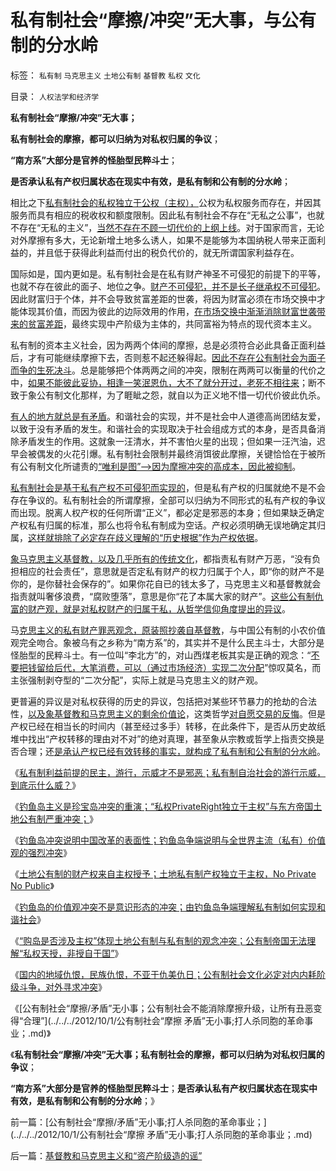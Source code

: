 # 私有制社会“摩擦/冲突”无大事，与公有制的分水岭

标签： `私有制` `马克思主义` `土地公有制` `基督教` `私权` `文化` 

目录： `人权法学和经济学`

**私有制社会“摩擦/冲突”无大事；**

**私有制社会的摩擦，都可以归纳为对私权归属的争议**；

**“南方系”大部分是官养的怪胎型民粹斗士**；

**是否承认私有产权归属状态在现实中有效，是私有制和公有制的分水岭**；

相比之下[私有制社会的私权独立于公权（主权），](../../../2012/3/5/政府PublicRight只允许授自公民PrivateRight.md)公权为私权服务而存在，并因其服务而具有相应的税收权和额度限制。因此私有制社会不存在“无私之公事”，也就不存在“无私的主义”，[当然不存在不顾一切代价的上纲上线](../../../2009/11/14/正义感也可以变得非常可怕.md)。对于国家而言，无论对外摩擦有多大，无论新增土地多么诱人，如果不是能够为本国纳税人带来正面利益的，并且低于获得此利益而付出的税负代价的，就无所谓国家利益存在。

国际如是，国内更如是。私有制社会是在私有财产神圣不可侵犯的前提下的平等，也就不存在彼此的面子、地位之争。[财产不可侵犯，并不是长子继承权不可侵犯](../../../2012/3/5/国家威权，中央集权，长子继承权.md)。因此财富归于个体，并不会导致贫富差距的世袭，将因为财富必须在市场交换中才能体现其价值，而因为彼此的边际效用的作用，[在市场交换中渐渐消除财富世袭带来的贫富差距](../../../2009/11/24/为什么市场经济能消除贫富差距.md)，最终实现中产阶级为主体的，共同富裕为特点的现代资本主义。

私有制的资本主义社会，因为两两个体间的摩擦，总是必须符合必此具备正面利益后，才有可能继续摩擦下去，否则惹不起还躲得起。[因此不存在公有制社会为面子而争的生死决斗](../../../2011/1/30/狼的斗牙和狗的斗嘴.md)。总是能够把个体两两之间的冲突，限制在两两可以衡量的代价之中，[如果不能彼此妥协，相逢一笑泯恩仇，大不了就分开过，老死不相往来](../../../2010/1/31/沟通和合作，“文明冲突”进化到“和谐社会”.md)；断不致于象公有制文化那样，为了睚眦之怨，就自以为正义地不惜一切代价彼此仇杀。

[有人的地方就总是有矛盾](../../../2009/11/11/正统，正义和主流，矛盾和冲突.md)。和谐社会的实现，并不是社会中人道德高尚团结友爱，以致于没有矛盾的发生。和谐社会的实现取决于社会组成方式的本身，是否具备消除矛盾发生的作用。这就象一汪清水，并不害怕火星的出现；但如果一汪汽油，迟早会被偶发的火花引爆。私有制社会限制并最终消饵彼此摩擦，关键恰恰在于被所有公有制文化所谴责的[“唯利是图”——>因为摩擦冲突的高成本，因此被抑制](../../../2012/3/10/进化论就是经济学；不澄清进化论无法解释社会；.md)。

[私有制社会是基于私有产权不可侵犯而实现的](../../../2009/10/20/人权对象模型和人权经济学.md)，但是私有产权的归属就绝不是不会存在争议的。私有制社会的所谓摩擦，全部可以归纳为不同形式的私有产权的争议而出现。脱离人权产权的任何所谓“正义”，都必定是邪恶的本身；但如果缺乏确定产权私有归属的标准，那么也将令私有制成为空话。产权必须明确无误地确定其归属，[这样就排除了必定存在歧义理解的“历史根据”作为产权依据](../../../2012/9/28/任何“历史依据”不构成现实主权的根据.md)。

[象马克思主义基督教，以及几乎所有的传统文化](../../../2011/10/7/没有私有制就无所谓民主！基督教通往奴役之路的命运！.md)，都指责私有财产万恶，“没有负担相应的社会责任”，意思就是否定私有财产的权力归属于个人，即“你的财产不是你的，是你替社会保存的”。如果你花自已的钱太多了，马克思主义和基督教就会指责就叫奢侈浪费，“腐败堕落”，意思是你“花了本属大家的财产”。[这些公有制仇富的财产观，就是对私权财产的归属于私，从哲学信仰角度提出的异议](../../../2009/8/2/行政监管无法减少腐败，无法控制特权最大化定律.md)。

马[克思主义的私有财产罪恶观念，原装照抄袭自基督教](../../../2009/6/23/否定人权普世价值观是无私信仰的致命伤.md)，与中国公有制的小农价值观完全吻合。象被乌有之乡称为“南方系”的，其实并不是什么民主斗士，大部分是怪胎型的民粹斗士。有一位叫“李北方”的，对山西煤老板其实是正确的观念：“[不要把钱留给后代，大笔消费，可以（通过市场经济）实现二次分配](../../../2010/1/28/让富N代败家子造福全人类的价值观.md)”惊叹莫名，而主张强制剥夺型的“二次分配”，实际上就是马克思主义的财产观。

更普遍的异议是对私权获得的历史的异议，包括把对某些环节暴力的抢劫的合法性，[以及象基督教和马克思主义的剩余价值论](../../../2011/8/26/基督教对高利贷和投机的偏见.md)，这类哲学[对自愿交易的反悔](../../../2010/1/29/为什么诚信守约是普适价值观的公平标准.md)。但是产权已经在相当长的时间内（甚至经过多手）转移，在此条件下，是否从历史故纸堆中找出“产权转移的理由对不对”的绝对真理，甚至象从宗教或哲学上指责交换是否合理；还[是承认产权已经有效转移的事实，就构成了私有制和公有制的分水岭](../../../2012/4/2/公有制社会不适合法治，“人治胜于法治”确实是真理.md)。

《[私有制利益前提的民主，游行，示威才不是邪恶；私有制自治社会的游行示威，到底示什么威？](../../../2012/9/26/杨恒均先生，您又错了！.md)》

《[钓鱼岛主义是珍宝岛冲突的重演；“私权PrivateRight独立于主权”与东方帝国土地公有制严重冲突；](../../../2012/9/28/任何“历史依据”不构成现实主权的根据.md)》

《[钓鱼岛冲突说明中国改革的表面性；钓鱼岛争端说明与全世界主流（私有）价值观的强烈冲突](../../../2012/9/28/钓鱼岛争端解码“宁予友邦，莫予家奴”.md)》

《[土地公有制的财产权来自主权授予；土地私有制产权独立于主权，No
Private No Public](../../../2012/9/28/英国，美国，香港和中国的土地产权和私有制及钓鱼岛.md)》

《[钓鱼岛的价值观冲突不是意识形态的冲突；由钓鱼岛争端理解私有制如何实现和谐社会](../../../2012/9/29/由钓鱼岛争端理解私有制如何实现和谐社会.md)》

《[“购岛是否涉及主权”体现土地公有制与私有制的观念冲突；公有制帝国无法理解“私权天授，非授自于国”](../../../2012/9/29/由钓鱼岛争端理解私有制如何实现和谐社会.md)》

《[国内的地域仇恨，民族仇恨，不亚于仇美仇日；公有制社会文化必定对内内耗阶级斗争，对外寻求冲突](../../../2012/9/29/从韩德强教授的暴行，理解毛左的“爱国主义”.md)》

《[公有制社会“摩擦/矛盾”无小事；公有制社会不能消除摩擦升级，让所有丑恶变得“合理”](../../../2012/10/1/公有制社会“摩擦 矛盾”无小事;打人杀同胞的革命事业；.md)》

《**私有制社会“摩擦/冲突”无大事；私有制社会的摩擦，都可以归纳为对私权归属的争议**；

**“南方系”大部分是官养的怪胎型民粹斗士**；**是否承认私有产权归属状态在现实中有效，是私有制和公有制的分水岭**；》



前一篇：[公有制社会“摩擦/矛盾”无小事;打人杀同胞的革命事业；](../../../2012/10/1/公有制社会“摩擦 矛盾”无小事;打人杀同胞的革命事业；.md)

后一篇：[基督教和马克思主义和“资产阶级造的谣”](../../../2012/10/1/基督教和马克思主义和“资产阶级造的谣”.md)